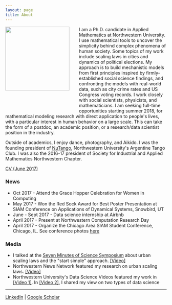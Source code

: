 ```yaml
---
layout: page
title: About
---
```


<img style="float: left; margin: 0px 30px 60px 0px;" src="../files/vcyang_photo_1707.jpg" width = "200"/>
I am a Ph.D. candidate in Applied Mathematics at Northwestern University. I use mathematical tools to uncover the simplicity behind complex phenomena of human society. Some topics of my work include scaling laws in cities and dynamics of political elections. My approach is to build mechanistic models from first principles inspired by firmly-established social science findings, and confronting the models with real-world data, such as city crime rates and US Congress voting records. I work closely with social scientists, physicists, and mathematicians. I am seeking full-time opportunities starting summer 2018, for mathematical modeling research with direct application to people's lives, with a particular interest in human behavior on a large scale. This can take the form of a postdoc, an academic position, or a research/data scientist position in the industry.

Outside of academics, I enjoy dance, photography, and Aikido. I was the founding president of [NuTango](http://nutango.wix.com/nutango), Northwestern University's Argentine Tango Club. I was also the 2016-17 president of Society for Industrial and Applied Mathematics Northwestern Chapter. 

[CV (June 2017)](../files/Vicky_Yang_CV_Sept_2017.pdf)


### News 
* Oct 2017 - Attend the Grace Hopper Celebration for Women in Computing
* May 2017 - Won the Red Sock Award for Best Poster Presentation at SIAM Conference on Applications of Dynamical Systems, Snowbird, UT
* June - Sept 2017 - Data science internship at Airbnb
* April 2017 - Present at Northwestern Computation Research Day
* April 2017 - Organize the Chicago Area SIAM Student Conference, Chicago, IL. See conference photos [here](https://goo.gl/photos/qsbvGHyJ8QANQHfCA)


### Media 
* I talked at the [Seven Minutes of Science Symposium](http://rsg.northwestern.edu/w2017.html) about urban scaling laws and the "start simple" approach. [[Video]](https://www.youtube.com/watch?v=Xs5ewFzNSYI)
* Northwestern News Network featured my research on urban scaling laws. [[Video]](https://youtu.be/eIiNyI5sWuk?t=18m49s)
* Northwestern University's Data Science Videos featured my work in [[Video 1]](https://youtu.be/9lh6TYon0_I). In [[Video 2]](https://youtu.be/5by2WzQVx9U), I shared my view on two types of data science 


-----
[LinkedIn](https://www.linkedin.com/in/vcyang) &#124; [Google Scholar](https://scholar.google.com/citations?user=-dMTyjIAAAAJ&hl=en)
